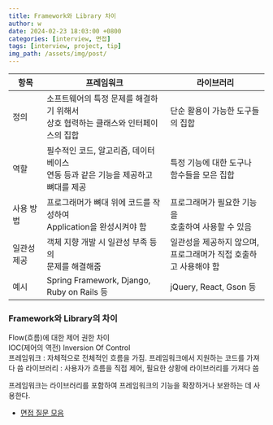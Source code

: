 ```yaml
---
title: Framework와 Library 차이
author: w
date: 2024-02-23 18:03:00 +0800
categories: [interview, 면접]
tags: [interview, project, tip]
img_path: /assets/img/post/
---
```


| 항목       | 프레임워크                                                              | 라이브러리                                                                   |
|--------------|-----------------------------------------------------------------------|------------------------------------------------------------------------------|
| 정의       | 소프트웨어의 특정 문제를 해결하기 위해서 <br>상호 협력하는 클래스와 인터페이스의 집합 | 단순 활용이 가능한 도구들의 집합                                           |
| 역할       | 필수적인 코드, 알고리즘, 데이터베이스 <br>연동 등과 같은 기능을 제공하고 뼈대를 제공 | 특정 기능에 대한 도구나 <br>함수들을 모은 집합                                   |
| 사용 방법  | 프로그래머가 뼈대 위에 코드를 작성하여 <br>Application을 완성시켜야 함         | 프로그래머가 필요한 기능을 <br>호출하여 사용할 수 있음                           |
| 일관성 제공 | 객체 지향 개발 시 일관성 부족 등의 <br>문제를 해결해줌                     | 일관성을 제공하지 않으며, <br>프로그래머가 직접 호출하고 사용해야 함           |
| 예시       | Spring Framework, Django, Ruby on Rails 등                            | jQuery, React, Gson 등                                                       |

### Framework와 Library의 차이
Flow(흐름)에 대한 제어 권한 차이  
IOC(제어의 역전) Inversion Of Control  
프레임워크 : 자체적으로 전체적인 흐름을 가짐. 프레임워크에서 지원하는 코드를 가져다 씀 
라이브러리 : 사용자가 흐름을 직접 제어, 필요한 상황에 라이브러리를 가져다 씀

프레임워크는 라이브러리를 포함하여 프레임워크의 기능을 확장하거나 보완하는 데 사용한다.

- [면접 질문 모음](/posts/면접-질문-모음)